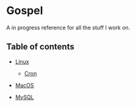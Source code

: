 # Gospel
A in progress reference for all the stuff I work on.

## Table of contents

- [Linux](Contents/Linux)
    - [Cron](Contents/Linux/Cron)

- [MacOS](Contents/MacOS)

- [MySQL](Contents/MySQL)
